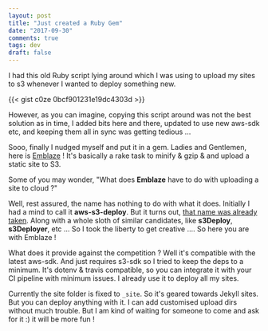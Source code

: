 ```yaml
---
layout: post
title: "Just created a Ruby Gem"
date: "2017-09-30"
comments: true
tags: dev
draft: false
---
```


I had this old Ruby script lying around which I was using to upload my sites to s3 whenever I
wanted to deploy something new.

{{< gist c0ze 0bcf901231e19dc4303d >}}

However, as you can imagine, copying this script around was not the best solution as in time, I added bits
here and there, updated to use new aws-sdk etc, and keeping them all in sync was getting tedious ...

Sooo, finally I nudged myself and put it in a gem. Ladies and Gentlemen, here is [Emblaze](https://github.com/c0ze/emblaze) !
It's basically a rake task to minify & gzip & and upload a static site to S3.

Some of you may wonder, "What does __Emblaze__ have to do with uploading a site to cloud ?"

Well, rest assured, the name has nothing to do with what it does. Initially I had a mind to call it __aws-s3-deploy__.
But it turns out, [that name was already taken](https://rubygems.org/search?utf8=%E2%9C%93&query=aws-s3-deploy).
Along with a whole sloth of similar candidates, like __s3Deploy__, __s3Deployer__, etc ...
So I took the liberty to get creative .... So here you are with Emblaze !

What does it provide against the competition ? Well it's compatible with the latest aws-sdk. And just requires s3-sdk so I tried to
keep the deps to a minimum. It's dotenv & travis compatible, so you can integrate it with your CI pipeline with minimum issues.
I already use it to deploy all my sites.

Currently the site folder is fixed to `_site`. So it's geared towards Jekyll sites. But you can deploy anything with it. I can
add customised upload dirs without much trouble. But I am kind of waiting for someone to come and ask for it :) it will be more fun !
